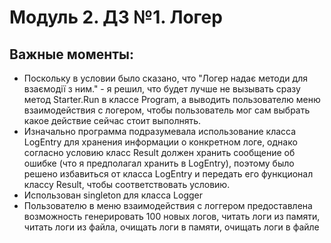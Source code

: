 
# Модуль 2. ДЗ №1. Логер
## Важные моменты:
 - Поскольку в условии было сказано, что "Логер надає методи для взаємодії з ним." - я решил, что будет лучше не вызывать сразу метод Starter.Run в классе Program, а выводить пользователю меню взаимодействия с логером, чтобы пользователь мог сам выбрать какое действие сейчас стоит выполнять.
 - Изначально программа подразумевала использование класса LogEntry для хранения информации о конкретном логе, однако согласно условию класс Result должен хранить сообщение об ошибке (что я предполагал хранить в LogEntry), поэтому было решено избавиться от класса LogEntry и передать его функционал классу Result, чтобы соответствовать условию. 
 - Использован singleton для класса Logger
 - Пользователю в меню взаимодействия с логгером предоставлена возможность генерировать 100 новых логов, читать логи из памяти, читать логи из файла, очищать логи в памяти, очищать логи в файле
